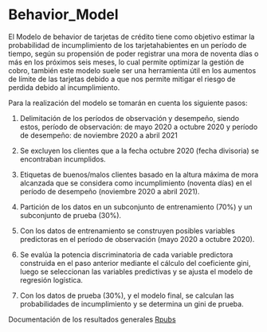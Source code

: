 # Behavior_Model

El Modelo de behavior de tarjetas de crédito tiene como objetivo estimar la probabilidad de incumplimiento de los tarjetahabientes en un período de tiempo, según su propensión de poder registrar una mora de noventa días o más en los próximos seis meses, lo cual permite optimizar la gestión de cobro, también este modelo suele ser una herramienta útil en los aumentos de límite de las tarjetas debido a que nos permite mitigar el riesgo de perdida debido al  incumplimiento.   

Para la realización del modelo se tomarán en cuenta los siguiente pasos:

1. Delimitación de los períodos de observación y desempeño, siendo estos, período de observación: de mayo 2020 a octubre 2020 y período de desempeño: de noviembre 2020 a abril 2021

2. Se excluyen los clientes que a la fecha octubre 2020 (fecha divisoria) se encontraban incumplidos.

3. Etiquetas de buenos/malos clientes basado en la altura máxima de mora alcanzada que se considera como incumplimiento (noventa días) en el período de desempeño (noviembre 2020 a abril 2021).

4. Partición de los datos en un subconjunto de entrenamiento (70%) y un subconjunto de prueba (30%).

5. Con los datos de entrenamiento se construyen posibles variables predictoras en el período de observación (mayo 2020 a octubre 2020).

6. Se evalúa la potencia discriminatoria de cada variable predictora construida en el paso anterior mediante el cálculo del coeficiente gini, luego se seleccionan las variables predictivas y se ajusta el modelo de regresión logística.

7. Con los datos de prueba (30%), y el modelo final, se calculan las probabilidades de incumplimiento y se determina un gini de prueba.

Documentación de los resultados generales [Rpubs](http://rpubs.com/josecoello21/898799)<base target="_top"/>